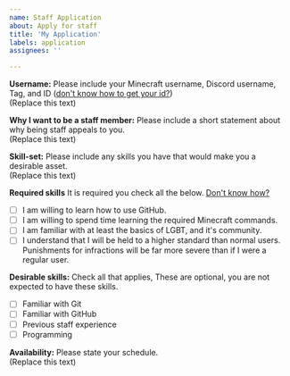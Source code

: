```yaml
---
name: Staff Application
about: Apply for staff
title: 'My Application'
labels: application
assignees: ''

---
```


**Username:**
Please include your Minecraft username, Discord username, Tag, and ID ([don't know how to get your id?](https://support.discord.com/hc/en-us/articles/206346498-Where-can-I-find-my-User-Server-Message-ID-))<br>
(Replace this text)

**Why I want to be a staff member:**
Please include a short statement about why being staff appeals to you.<br>
(Replace this text)

**Skill-set:**
Please include any skills you have that would make you a desirable asset.<br>
(Replace this text)

**Required skills**
It is required you check all the below. [Don't know how?](https://www.markdownguide.org/extended-syntax/#task-lists)
- [ ] I am willing to learn how to use GitHub.
- [ ] I am willing to spend time learning the required Minecraft commands.
- [ ] I am familiar with at least the basics of LGBT, and it's community.
- [ ] I understand that I will be held to a higher standard than normal users. Punishments for infractions will be far more severe than if I were a regular user.

**Desirable skills:**
Check all that applies, These are optional, you are not expected to have these skills.
- [ ] Familiar with Git
- [ ] Familiar with GitHub
- [ ] Previous staff experience
- [ ] Programming

**Availability:**
Please state your schedule.<br>
(Replace this text)